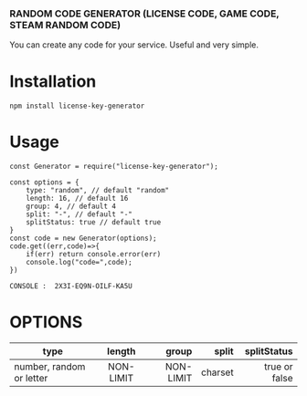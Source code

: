 ### RANDOM CODE GENERATOR (LICENSE CODE, GAME CODE, STEAM RANDOM CODE)
You can create any code for your service. Useful and very simple.

# Installation
```
npm install license-key-generator
```



# Usage
````
const Generator = require("license-key-generator");

const options = {
    type: "random", // default "random"
    length: 16, // default 16
    group: 4, // default 4
    split: "-", // default "-"
    splitStatus: true // default true
}
const code = new Generator(options);
code.get((err,code)=>{
    if(err) return console.error(err)
    console.log("code=",code);
})

CONSOLE :  2X3I-EQ9N-OILF-KA5U
````
# OPTIONS
| type                     |  length   |     group |   split |   splitStatus |
| ------------------------ | :-------: | --------: | ------: | ------------: |
| number, random or letter | NON-LIMIT | NON-LIMIT | charset | true or false |
